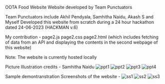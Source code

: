 OOTA 
Food Website
Website developed by Team Punctuators

Team Punctuators include Akhil Pendyala, Samhitha Naidu, Akash S and Myself
Developed this website from scratch during a 24 hour hackathon dated 24-06-2023 (HACKMAN v.6)

My contribution - 
  page2.js
  page2.css
  page2.html
  (which includes fetching of data from an API and displaying the contents in the second webpage of this website)

Note:
The website is currently hosted locally

Picture Illustration credits - Samhitha Naidu
![ppt1](https://github.com/PallaviHarish/OOTA-food-website/assets/106737458/1711ac78-a129-44c2-8090-d4546f21244f)
![ppt2](https://github.com/PallaviHarish/OOTA-food-website/assets/106737458/94ccce4c-6521-4ecc-84b1-346dd2b51a78)
![ppt3](https://github.com/PallaviHarish/OOTA-food-website/assets/106737458/92e7ac9f-18ae-44ff-a46b-a648b4ce95e1)
![ppt4](https://github.com/PallaviHarish/OOTA-food-website/assets/106737458/c4cbb555-5a11-4bee-ab91-e69fb2d4b16b)

Sample demontranstration Screenshots of the website -
![ss1](https://github.com/PallaviHarish/OOTA-food-website/assets/106737458/993ca474-a152-4b68-82f2-b455a2d57062)
![ss2](https://github.com/PallaviHarish/OOTA-food-website/assets/106737458/24704f82-63be-41ad-aa0c-dc8a4ec29e0e)
![ss3](https://github.com/PallaviHarish/OOTA-food-website/assets/106737458/c789c3b2-599a-4dd6-b62e-43cd0b62ba0e)
